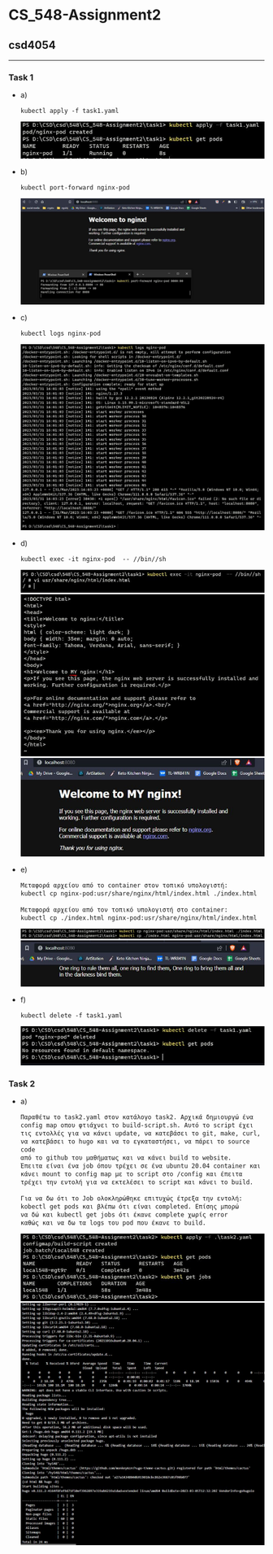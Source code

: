 # CS_548-Assignment2
## csd4054

---

### Task 1
  * a)
		
		kubectl apply -f task1.yaml
			
	![1](task1/1.JPG)

  * b)
	
		kubectl port-forward nginx-pod
			
	![2](task1/2.JPG)
		
  * c)
	
		kubectl logs nginx-pod
			
	![3](task1/3.JPG)
		
  * d)
			
		kubectl exec -it nginx-pod  -- //bin//sh
			
	![4](task1/4.JPG)
	![5](task1/5.JPG)
	![6](task1/6.JPG)
		
  * e)
	
		Μεταφορά αρχείου από το container στον τοπικό υπολογιστή:
		kubectl cp nginx-pod:usr/share/nginx/html/index.html ./index.html
			
		Μεταφορά αρχείου από τον τοπικό υπολογιστή στο container:
		kubectl cp ./index.html nginx-pod:usr/share/nginx/html/index.html
			
	![7](task1/7.JPG)
	![8](task1/8.JPG)
		
  * f)
	
		kubectl delete -f task1.yaml
			
	![9](task1/9.JPG)
		
		
### Task 2
  * a)

		Παραθέτω το task2.yaml στον κατάλογο task2. Αρχικά δημιουργώ ένα
		config map οπου φτιάχνει το build-script.sh. Αυτό το script έχει
		τις εντολλές για να κάνει update, να κατεβάσει το git, make, curl,
		να κατεβάσει το hugo και να το εγκαταστήσει, να πάρει το source code
		από το github του μαθήματως και να κάνει build το website.
		Έπειτα είναι ένα job όπου τρέχει σε ένα ubuntu 20.04 container και 
		κάνει mount το config map με το script στο /config και έπειτα 
		τρέχει την εντολή για να εκτελέσει το script και κάνει το build.
		
		Για να δω ότι το Job ολοκληρώθηκε επιτυχώς έτρεξα την εντολή:
		kobectl get pods και βλέπω ότι είναι completed. Επίσης μπορώ
		να δώ και kubectl get jobs ότι έκανε complete χωρίς error 
		καθώς και να δω τα logs του pod που έκανε το build.
	
	![1](task2/1.JPG)
	![2](task2/2.JPG)
	
	
